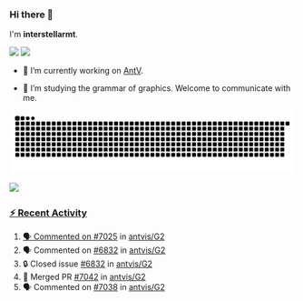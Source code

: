 ### Hi there 👋

I'm **interstellarmt**.

[![](https://img.shields.io/endpoint?url=https://awards.antv.vision/interstellarmt-g2-contributor.json)](https://github.com/antvis/g2)
[![](https://img.shields.io/endpoint?url=https://awards.antv.vision/interstellarmt-gpt-vis-contributor.json)](https://github.com/antvis/gpt-vis)

- 🔭 I’m currently working on [AntV](https://github.com/antvis).

- 📖 I’m studying the grammar of graphics. Welcome to communicate with me.

![](https://raw.githubusercontent.com/interstellarmt/interstellarmt/refs/heads/output/github-contribution-grid-snake.svg)
<div>
  <a href="https://github.com/interstellarmt">
  <img height="180em" src="https://github-readme-stats-eight-theta.vercel.app/api?username=interstellarmt&show_icons=true&include_all_commits=true&count_private=true&theme=tokyonight"/>
</div>
    
### :zap: Recent Activity

<!--START_SECTION:activity-->
1. 🗣 Commented on [#7025](https://github.com/antvis/G2/issues/7025#issuecomment-3101695333) in [antvis/G2](https://github.com/antvis/G2)
2. 🗣 Commented on [#6832](https://github.com/antvis/G2/issues/6832#issuecomment-3101630492) in [antvis/G2](https://github.com/antvis/G2)
3. 🔒 Closed issue [#6832](https://github.com/antvis/G2/issues/6832) in [antvis/G2](https://github.com/antvis/G2)
4. 🎉 Merged PR [#7042](https://github.com/antvis/G2/pull/7042) in [antvis/G2](https://github.com/antvis/G2)
5. 🗣 Commented on [#7038](https://github.com/antvis/G2/pull/7038#issuecomment-3095762954) in [antvis/G2](https://github.com/antvis/G2)
<!--END_SECTION:activity-->

